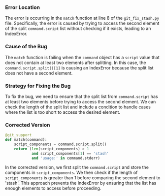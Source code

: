 ### Error Location
The error is occurring in the `match` function at line 8 of the `git_fix_stash.py` file. Specifically, the error is caused by trying to access the second element of the split `command.script` list without checking if it exists, leading to an IndexError.

### Cause of the Bug
The `match` function is failing when the `command` object has a `script` value that does not contain at least two elements after splitting. In this case, the `command.script.split()[1]` is causing an IndexError because the split list does not have a second element.

### Strategy for Fixing the Bug
To fix the bug, we need to ensure that the split list from `command.script` has at least two elements before trying to access the second element. We can check the length of the split list and include a condition to handle cases where the list is too short to access the desired element.

### Corrected Version
```python
@git_support
def match(command):
    script_components = command.script.split()
    return (len(script_components) > 1
            and script_components[1] == 'stash'
            and 'usage:' in command.stderr)
```

In the corrected version, we first split the `command.script` and store the components in `script_components`. We then check if the length of `script_components` is greater than 1 before comparing the second element to 'stash'. This approach prevents the IndexError by ensuring that the list has enough elements to access before proceeding.